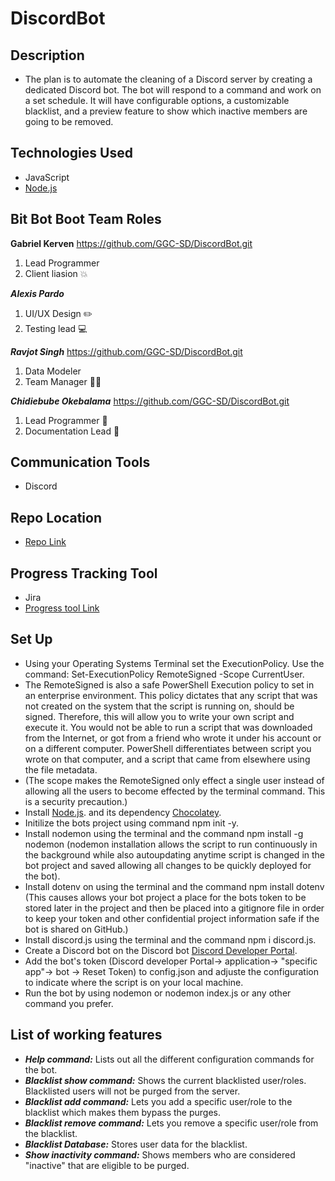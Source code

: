 # DiscordBot

## Description
- The plan is to automate the cleaning of a Discord server by creating a dedicated Discord bot. The bot will respond to a command and work on a set schedule. It will have configurable options, a customizable blacklist, and a preview feature to show which inactive members are going to be removed.

## Technologies Used
- JavaScript
- [Node.js](https://nodejs.org/en/)

## Bit Bot Boot Team Roles
**Gabriel Kerven**
https://github.com/GGC-SD/DiscordBot.git
1. Lead Programmer
2. Client liasion
:boom:

***Alexis Pardo***
1. UI/UX Design :pencil2:
2. Testing lead :computer:

***Ravjot Singh***
https://github.com/GGC-SD/DiscordBot.git
1. Data Modeler
2. Team Manager :raising_hand_man:

***Chidiebube Okebalama***
https://github.com/GGC-SD/DiscordBot.git
1. Lead Programmer :floppy_disk:
2. Documentation Lead :bookmark_tabs:

## Communication Tools
- Discord

## Repo Location
- [Repo Link](https://github.com/GGC-SD/DiscordBot.git)

## Progress Tracking Tool
- Jira
- [Progress tool Link](https://jira.ggc.edu/secure/RapidBoard.jspa?rapidView=29&projectKey=SDAD&view=planning&selectedIssue=SDAD-249&epics=visible&issueLimit=100)

## Set Up
- Using your Operating Systems Terminal set the ExecutionPolicy. Use the command: Set-ExecutionPolicy RemoteSigned -Scope CurrentUser. 
- The RemoteSigned is also a safe PowerShell Execution policy to set in an enterprise environment. This policy dictates that any script that was not created on the system that the script is running on, should be signed. Therefore, this will allow you to write your own script and execute it. You would not be able to run a script that was downloaded from the Internet, or got from a friend who wrote it under his account or on a different computer. PowerShell differentiates between script you wrote on that computer, and a script that came from elsewhere using the file metadata.
- (The scope makes the RemoteSigned only effect a single user instead of allowing all the users to become effected by the terminal command. This is a security precaution.)
- Install <a href = "https://nodejs.org/en">Node.js</a>. and its dependency <a href = "https://community.chocolatey.org/packages/nodejs.install">Chocolatey</a>.
- Initilize the bots project using command npm init -y.
- Install nodemon using the terminal and the command npm install -g nodemon (nodemon installation allows the script to run continuously in the background while also autoupdating anytime script is changed in the bot project and saved allowing all changes to be quickly deployed for the bot).
- Install dotenv on using the terminal and the command npm install dotenv (This causes allows your bot project a place for the bots token to be stored later in the project and then be placed into a gitignore file in order to keep your token and other confidential project information safe if the bot is shared on GitHub.)
- Install discord.js using the terminal and the command npm i discord.js.
- Create a Discord bot on the Discord bot <a href = "https://discord.com/login?redirect_to=%2Fdevelopers%2Fapplications%2F">Discord Developer Portal</a>.
- Add the bot's token (Discord developer Portal-> application-> "specific app"-> bot -> Reset Token) to config.json and adjuste the configuration to indicate where the script is on your local machine.
- Run the bot by using nodemon or nodemon index.js or any other command you prefer. 

## List of working features
- ***Help command:*** Lists out all the different configuration commands for the bot.
- ***Blacklist show command:*** Shows the current blacklisted user/roles. Blacklisted users will not be purged from the server.
- ***Blacklist add command:*** Lets you add a specific user/role to the blacklist which makes them bypass the purges.
- ***Blacklist remove command:*** Lets you remove a specific user/role from the blacklist.
- ***Blacklist Database:*** Stores user data for the blacklist.
- ***Show inactivity command:*** Shows members who are considered "inactive" that are eligible to be purged.